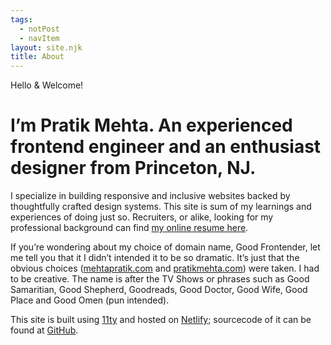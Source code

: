 ```yaml
---
tags:
  - notPost
  - navItem
layout: site.njk
title: About
---
```


<p class="salutation">Hello & Welcome!</p>
<h1 class="intro">
  <span class="who-am-i">I’m Pratik Mehta.</span>
  <span class="who-am-i-ext">An experienced frontend engineer and an enthusiast designer from Princeton, NJ.</span>
</h1>

I specialize in building responsive and inclusive websites backed by thoughtfully crafted design systems. This site is sum of my learnings and experiences of doing just so. Recruiters, or alike, looking for my professional background can find [my online resume here](/resume).

If you’re wondering about my choice of domain name, Good Frontender, let me tell you that it I didn’t intended it to be so dramatic. It’s just that the obvious choices ([mehtapratik.com](//mehtapratik.com) and [pratikmehta.com](//pratikmehta.com)) were taken. I had to be creative. The name is after the TV Shows or phrases such as Good Samaritian, Good Shepherd, Goodreads, Good Doctor, Good Wife, Good Place and Good Omen (pun intended).

This site is built using [11ty](//11ty.dev) and hosted on [Netlify](//netlify.com); sourcecode of it can be found at [GitHub](//github.com/mehtapratik/good-frontender).
